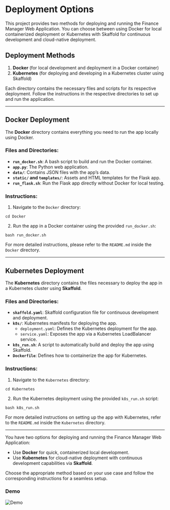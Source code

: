 # Deployment Options

This project provides two methods for deploying and running the Finance Manager Web Application. You can choose between using Docker for local containerized deployment or Kubernetes with Skaffold for continuous development and cloud-native deployment.

## Deployment Methods

1.  **Docker** (for local development and deployment in a Docker container)
2.  **Kubernetes** (for deploying and developing in a Kubernetes cluster using Skaffold)

Each directory contains the necessary files and scripts for its respective deployment. Follow the instructions in the respective directories to set up and run the application.

* * *

## Docker Deployment

The **Docker** directory contains everything you need to run the app locally using Docker.

### Files and Directories:

- **`run_docker.sh`**: A bash script to build and run the Docker container.
- **`app.py`**: The Python web application.
- **`data/`**: Contains JSON files with the app’s data.
- **`static/` and `templates/`**: Assets and HTML templates for the Flask app.
- **`run_flask.sh`**: Run the Flask app directly without Docker for local testing.

### Instructions:

1.  Navigate to the `Docker` directory:

```
cd Docker
```

&nbsp; 2. Run the app in a Docker container using the provided `run_docker.sh`:

```
bash run_docker.sh
```

For more detailed instructions, please refer to the `README.md` inside the `Docker` directory.

* * *

## Kubernetes Deployment

The **Kubernetes** directory contains the files necessary to deploy the app in a Kubernetes cluster using **Skaffold**.

### Files and Directories:

- **`skaffold.yaml`**: Skaffold configuration file for continuous development and deployment.
- **`k8s/`**: Kubernetes manifests for deploying the app.
    - `deployment.yaml`: Defines the Kubernetes deployment for the app.
    - `service.yaml`: Exposes the app via a Kubernetes LoadBalancer service.
- **`k8s_run.sh`**: A script to automatically build and deploy the app using Skaffold.
- **`Dockerfile`**: Defines how to containerize the app for Kubernetes.

### Instructions:

1.  Navigate to the `Kubernetes` directory:

```
cd Kubernetes

```

&nbsp; 2. Run the Kubernetes deployment using the provided `k8s_run.sh` script:

```
bash k8s_run.sh
```

For more detailed instructions on setting up the app with Kubernetes, refer to the `README.md` inside the `Kubernetes` directory.

* * *

You have two options for deploying and running the Finance Manager Web Application:

- Use **Docker** for quick, containerized local development.
- Use **Kubernetes** for cloud-native deployment with continuous development capabilities via **Skaffold**.

Choose the appropriate method based on your use case and follow the corresponding instructions for a seamless setup.



### Demo 

![Demo](https://github.com/sohaib1khan/Finance_Manager_Web_Application/blob/main/Kubernetes/img/Finance_Manage.gif)



